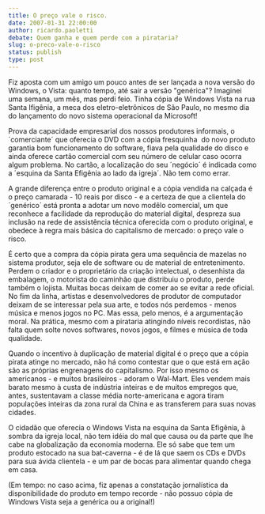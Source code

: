 ```yaml
---
title: O preço vale o risco.
date: 2007-01-31 22:00:00
author: ricardo.paoletti
debate: Quem ganha e quem perde com a pirataria?
slug: o-preco-vale-o-risco
status: publish 
type: post
---
```


Fiz aposta com um amigo um pouco antes de ser lançada a nova versão do Windows, o Vista: quanto tempo, até sair a versão "genérica"? Imaginei uma semana, um mês, mas perdi feio. Tinha cópia de Windows Vista na rua Santa Ifigênia, a meca dos eletro-eletrônicos de São Paulo, no mesmo dia do lançamento do novo sistema operacional da Microsoft!   
  
Prova da capacidade empresarial dos nossos produtores informais, o ´comerciante´ que oferecia o DVD com a cópia fresquinha  do novo produto garantia bom funcionamento do software, fiava pela qualidade do disco e ainda oferece cartão comercial com seu número de celular caso ocorra algum problema. No cartão, a localização do seu ´negócio´ é indicada como a ´esquina da Santa Efigênia ao lado da igreja´. Não tem como errar.   
  
A grande diferença entre o produto original e a cópia vendida na calçada é o preço camarada - 10 reais por disco - e a certeza de que a clientela do ´genérico´ está pronta a adotar um novo modêlo comercial, um que reconhece a facilidade da reprodução do material digital, despreza sua inclusão na rede de assistência técnica oferecida com o produto original, e obedece à regra mais básica do capitalismo de mercado: o preço vale o risco.  
  
É certo que a compra da cópia pirata gera uma sequência de mazelas no sistema produtor, seja ele de software ou de material de entretenimento. Perdem o criador e o proprietário da criação intelectual, o desenhista da embalagem, o motorista do caminhão que distribuiu o produto, perde também o lojista. Muitas bocas deixam de comer ao se evitar a rede oficial. No fim da linha, artistas e desenvolvedores de produtor de computador deixam de se interessar pela sua arte, e todos nós perdemos - menos música e menos jogos no PC. Mas essa, pelo menos, é a argumentação moral. Na prática, mesmo com a pirataria atingindo níveis recordistas, não falta quem solte novos softwares, novos jogos, e filmes e música de toda qualidade.  
  
Quando o incentivo à duplicação de material digital é o preço que a cópia pirata atinge no mercado, não há como contestar que o que está em ação são as próprias engrenagens do capitalismo. Por isso mesmo os americanos - e muitos brasileiros - adoram o Wal-Mart. Eles vendem mais barato mesmo à custa de indústria inteiras e de muitos empregos que, antes, sustentavam a classe média norte-americana e agora tiram populações inteiras da zona rural da China e as transferem para suas novas cidades.  
  
O cidadão que oferecia o Windows Vista na esquina da Santa Efigênia, à sombra da igreja local, não tem idéia do mal que causa ou da parte que lhe cabe na globalização da economia moderna. Ele só sabe que tem um produto estocado na sua bat-caverna - é de lá que saem os CDs e DVDs para sua ávida clientela - e um par de bocas para alimentar quando chega em casa.  
  
(Em tempo: no caso acima, fiz apenas a constatação jornalística da disponibilidade do produto em tempo recorde - não possuo cópia de Windows Vista seja a genérica ou a original!)  
  

